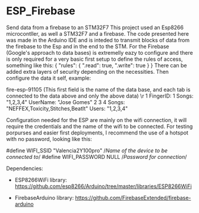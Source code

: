 # ESP_Firebase
Send data from a firebase to an STM32F7
This project used an Esp8266 microcontller, as well a STM32F7 and a firebase.
The code presented here was made in the Arduino IDE and is inteded to transmit blocks of data from the firebase to the Esp and in the end to the STM.
For the Firebase (Google's approach to data bases) is extremelly eazy to configure and there is only required for a very basic first setup to define the rules of access, something like this:
{
  "rules": {
    ".read": true,
    ".write": true
  }
}
There can be added extra layers of security depending on the necessities.
Then configure the data it self, example:

fire-esp-91105 (This first field is the name of the data base, and each tab is connected to the data above and only the above data)
\r  1
    FingerID: 1
    Songs: "1,2,3,4"
    UserName: "Jose Gomes"
  2
  3
  4
  Songs: "NEFFEX,Toxicity,Stitches,BeatIt"
  Users: "1,2,3,4"

Configuration needed for the ESP are mainly on the wifi connection, it will require the credentials and the name of the wifi to be connected. For testing porpurses and easier first deployments, I recommend the use of a hotspot with no password, looking like this:

#define WIFI_SSID "Valencia2Y100pro"  /*Name of the device to be connected to*/
#define WIFI_PASSWORD NULL            /*Password for connection*/

Dependencies:
 - ESP8266WiFi library:
https://github.com/esp8266/Arduino/tree/master/libraries/ESP8266WiFi

 - FirebaseArduino library:
https://github.com/FirebaseExtended/firebase-arduino
